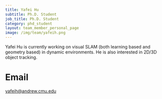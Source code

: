 ```yaml
---
title: Yafei Hu
subtitle: Ph.D. Student
job_title: Ph.D. Student
category: phd_student
layout: team_member_personal_page
image: /img/team/yafeih.png
---
```


Yafei Hu is currently working on visual SLAM (both learning based and geometry based) in dynamic environments. He is also interested in 2D/3D object tracking.

# Email #
yafeih@andrew.cmu.edu
